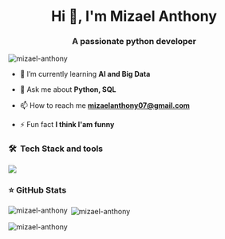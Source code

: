 <h1 align="center">Hi 👋, I'm Mizael Anthony</h1>
<h3 align="center">A passionate python developer </h3>

<p align="left"> <img src="https://komarev.com/ghpvc/?username=mizael-anthony&label=Profile%20views&color=0e75b6&style=flat" alt="mizael-anthony" /></p>

- 🌱 I’m currently learning **AI and Big Data**

- 💬 Ask me about **Python, SQL**

- 📫 How to reach me **mizaelanthony07@gmail.com**

- ⚡ Fun fact **I think I'am funny**

<h3> 🛠️ &nbsp;Tech Stack and tools</h3>

<p align="left">
  <a href="https://skillicons.dev">
    <img src="https://skillicons.dev/icons?i=django,rails,flutter,nextjs,git,linux,selenium,postgres,mongodb" />
  </a>
</p>

<h3>⭐ GitHub Stats</h3>

<p><img align="left" src="https://github-readme-stats.vercel.app/api/top-langs?username=mizael-anthony&show_icons=true&locale=en&layout=compact" alt="mizael-anthony" /></p>

<p>&nbsp;<img align="center" src="https://github-readme-stats.vercel.app/api?username=mizael-anthony&show_icons=true&locale=en" alt="mizael-anthony" /></p>

<p><img align="center" src="https://github-readme-streak-stats.herokuapp.com/?user=mizael-anthony&" alt="mizael-anthony" /></p>
